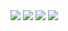 

<img src="https://img.shields.io/badge/apple-000000?style=flat-square&logo=apple&logoColor=white">
<img src="https://img.shields.io/badge/iOS-000000?style=flat-square&logo=iOS&logoColor=white">
<img src="https://img.shields.io/badge/Xcode-147EFB?style=flat-square&logo=Xcode&logoColor=white"> 
<img src="https://img.shields.io/badge/Swift-F05138?style=flat-square&logo=Swift&logoColor=white">





